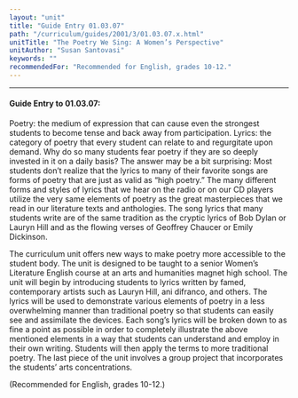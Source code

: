 ```yaml
---
layout: "unit"
title: "Guide Entry 01.03.07"
path: "/curriculum/guides/2001/3/01.03.07.x.html"
unitTitle: "The Poetry We Sing: A Women’s Perspective"
unitAuthor: "Susan Santovasi"
keywords: ""
recommendedFor: "Recommended for English, grades 10-12."
---
```

<body>
<hr/>
 <h4>
  Guide Entry to 01.03.07:
 </h4>
 <p>
  Poetry: the medium of expression that can cause even the strongest students to become tense and back away from participation. Lyrics: the category of poetry that every student can relate to and regurgitate upon demand. Why do so many students fear poetry if they are so deeply invested in it on a daily basis? The answer may be a bit surprising: Most students don’t realize that the lyrics to many of their favorite songs are forms of poetry that are just as valid as “high poetry.” The many different forms and styles of lyrics that we hear on the radio or on our CD players utilize the very same elements of poetry as the great masterpieces that we read in our literature texts and anthologies. The song lyrics that many students write are of the same tradition as the cryptic lyrics of Bob Dylan or Lauryn Hill and as the flowing verses of Geoffrey Chaucer or Emily Dickinson.
 </p>
 <p>
  <span class="indent">
  </span>
 </p>
 <p>
  The curriculum unit offers new ways to make poetry more accessible to the student body. The unit is designed to be taught to a senior Women’s Literature English course at an arts and humanities magnet high school. The unit will begin by introducing students to lyrics written by famed, contemporary artists such as Lauryn Hill, ani difranco, and others. The lyrics will be used to demonstrate various elements of poetry in a less overwhelming manner than traditional poetry so that students can easily see and assimilate the devices. Each song’s lyrics will be broken down to as fine a point as possible in order to completely illustrate the above mentioned elements in a way that students can understand and employ in their own writing. Students will then apply the terms to more traditional poetry. The last piece of the unit involves a group project that incorporates the students’ arts concentrations.
 </p>
<p>
  (Recommended for English, grades 10-12.)
 </p>

</body>